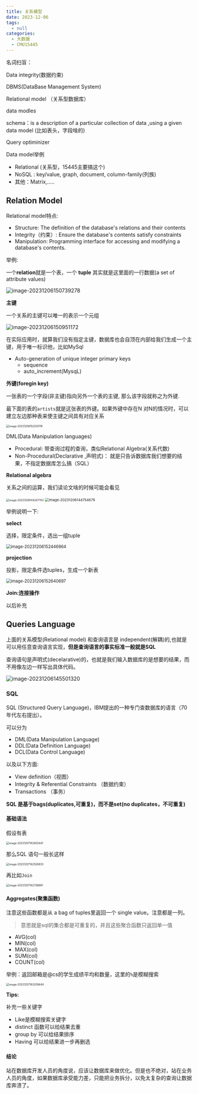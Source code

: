 ```yaml
---
title: 关系模型
date: 2023-12-06
tags: 
  - null
categories: 
  - 大数据
  - CMU15445
---
```


名词扫盲：

Data integrity(数据约束)

DBMS(DataBase Management System)

Relational model （关系型数据库）

data modles

schema：is a description of a particular collection of data ,using a given data model  (比如表头，字段啥的)

Query optiminizer

Data model举例  

- Relational (关系型，15445主要搞这个)
- NoSQL :  key/value, graph, document, column-family(列族)
- 其他：Matrix,.....

## Relation Model

Relational model特点:

- Structure:  The definition of the database's relations and their contents
- Integrity（约束）:   Ensure the database's contents satisfy  constraints
- Manipulation:  Programming interface for  accessing and modifying a database's contents.

举例:

一个**relation**就是一个表，一个 **tuple** 其实就是这里面的一行数据(a set of attribute values)



![image-20231206150739278](https://typora-1309665611.cos.ap-nanjing.myqcloud.com/typora/image-20231206150739278.png)

**主键**

一个关系的主键可以唯一的表示一个元组



![image-20231206150951172](https://typora-1309665611.cos.ap-nanjing.myqcloud.com/typora/image-20231206150951172.png)

在实际应用时，就算我们没有指定主键，数据库也会自顶在内部给我们生成一个主键，用于唯一标识他，比如MySql

- Auto-generation of unique integer primary keys
  - sequence
  - auto_increment(MysqL)

**外键(foregin key)**

一张表的一个字段(非主键)指向另外一个表的主键, 那么该字段就称之为外键.

最下面的表的`artists`就是这张表的外键。如果外键中存在N 对N的情况时，可以建立左边那种表来使主键之间具有对应关系

<img src="https://typora-1309665611.cos.ap-nanjing.myqcloud.com/typora/image-20231206152200119.png" alt="image-20231206152200119" style="zoom:50%;" />

DML(Data Manipulation  languages)

- Procedural:   带查询过程的查询，类似Relational Algebra(关系代数)
- Non-Procedural(Declarative ,声明式)：  就是只告诉数据库我们想要的结果，不指定数据库怎么搞（SQL）

**Relational  algebra**

关系之间的运算，我们读论文啥的时候可能会看见

<img src="https://typora-1309665611.cos.ap-nanjing.myqcloud.com/typora/image-20231206144247743.png" alt="image-20231206144247743" style="zoom: 50%;" />

<img src="https://typora-1309665611.cos.ap-nanjing.myqcloud.com/typora/image-20231206144754679.png" alt="image-20231206144754679" style="zoom:67%;" />

举例说明一下:

**select**

选择，限定条件，选出一组tuple

<img src="https://typora-1309665611.cos.ap-nanjing.myqcloud.com/typora/image-20231206152446964.png" alt="image-20231206152446964" style="zoom: 80%;" />

**projection**

投影，限定条件选tuples，生成一个新表

<img src="https://typora-1309665611.cos.ap-nanjing.myqcloud.com/typora/image-20231206152640697.png" alt="image-20231206152640697" style="zoom: 80%;" />

**Join:连接操作**

以后补充

## Queries Language

上面的关系模型(Relational model) 和查询语言是 independent(解耦)的,也就是可以用任意查询语言实现，**但是查询语言的事实标准一般就是SQL**

查询语句是声明式(decelarative)的，也就是我们输入数据库的是想要的结果，而不用像左边一样写出具体代码。

![image-20231206145501320](https://typora-1309665611.cos.ap-nanjing.myqcloud.com/typora/image-20231206145501320.png)

### SQL

SQL (Structured  Query Language)，IBM提出的一种专门查数据库的语言（70年代左右提出）。

可以分为

- DML(Data Manipulation Language)
- DDL(Data Definition Language)
- DCL(Data Control Language)

以及以下方面:

- View definition（视图）
- Integrity & Referential Constraints （数据约束）
- Transactions （事务）

**SQL 是基于bags(duplicates,可重复)，而不是set(no duplicates，不可重复)**

#### 基础语法

假设有表

<img src="https://typora-1309665611.cos.ap-nanjing.myqcloud.com/typora/image-20231207142820441.png" alt="image-20231207142820441" style="zoom:50%;" />

那么SQL 语句一般长这样

<img src="https://typora-1309665611.cos.ap-nanjing.myqcloud.com/typora/image-20231207142526833.png" alt="image-20231207142526833" style="zoom:50%;" />



再比如`Join`

<img src="https://typora-1309665611.cos.ap-nanjing.myqcloud.com/typora/image-20231207142738691.png" alt="image-20231207142738691" style="zoom:50%;" />

#### Aggregates(聚集函数)

注意这些函数都是从 a bag of tuples里返回一个 single value。注意都是一列。

> 意思就是sql的集合都是可重复的，并且这些聚合函数只返回单一值

- AVG(col)
- MIN(col)
- MAX(col)
- SUM(col)
- COUNT(col)

举例：返回邮箱是@cs的学生成绩平均和数量，这里的`%`是模糊搜索

<img src="https://typora-1309665611.cos.ap-nanjing.myqcloud.com/typora/image-20231207143209444.png" alt="image-20231207143209444" style="zoom:50%;" />

**Tips:**

补充一些关键字

- Like是模糊搜索关键字
- distinct 函数可以给结果去重
- group by 可以给结果排序
- Having 可以给结果进一步再删选

#### 结论

站在数据库开发人员的角度说，应该让数据库来做优化。但是也不绝对，站在业务人员的角度，如果数据库承受能力差，只能把业务拆分，以免太复杂的查询让数据库奔溃了。